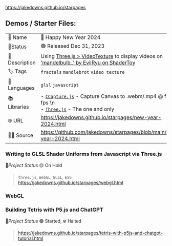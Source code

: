 https://jakedowns.github.io/starpages

## Demos / Starter Files:
| | |
|---|---|
| 👤 Name | 🎉 Happy New Year 2024 |
|🚦Status | 🟢 Released Dec 31, 2023 |
|🧾 Description | Using [Three.js > VideoTexture](https://threejs.org/docs/#api/en/textures/VideoTexture) to display videos on ['mandelbulb_' by EvilRyu on ShaderToy](https://www.shadertoy.com/view/MdXSWn) |
| 🏷️ Tags | `fractals` `mandlebrot` `video texture` |
| 💬 Languages |  `glsl` `javascript` |
| 📚 Libraries |  - [`CCapture.js`](https://github.com/spite/ccapture.js/) - Capture Canvas to .webm/.mp4 @ fixed fps \n <br/> - [`Three.js`](https://github.com/mrdoob/three.js) - The one and only | 
| 🌐 URL |  https://jakedowns.github.io/starpages/new-year-2024.html |
| 👨‍💻 Source | https://github.com/jakedowns/starpages/blob/main/new-year-2024.html | 

### Writing to GLSL Shader Uniforms from Javascript via Three.js
🚦*Project Status* 🟡 On Hold
> `three.js`, `WebGL`, `GLSL`, `ES6`
> https://jakedowns.github.io/starpages/webgl.html

### WebGL

### Building Tetris with P5.js and ChatGPT
🚦*Project Status* 🟢 Started, ❄️ Halted
> https://jakedowns.github.io/starpages/tetris-with-p5js-and-chatgpt-tutorial.html
